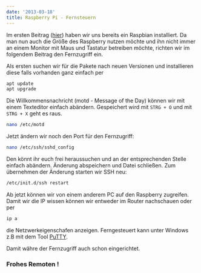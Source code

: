```yaml
---
date: '2013-03-18'
title: Raspberry Pi - Fernsteuern
---
```


Im ersten Beitrag ([hier](/blog/2013/03-17-raspberry-pi-schritte "Raspberry Pi - Die ersten Schritte")) haben wir uns bereits ein Raspbian installiert.
Da man nun auch die Größe des Raspberry nutzen möchte und ihn nicht immer an einem Monitor mit Maus und Tastatur betreiben möchte, richten wir im folgendem Beitrag den Fernzugriff ein.

Als ersten suchen wir für die Pakete nach neuen Versionen und installieren diese falls vorhanden ganz einfach per

```bash
apt update
apt upgrade
```

Die Willkommensnachricht (motd - Message of the Day) können wir mit einem Texteditor einfach abändern. Gespeichert wird mit `STRG + O` und mit `STRG + X` geht es raus.

```bash
nano /etc/motd
```

Jetzt ändern wir noch den Port für den Fernzugriff:

```bash
nano /etc/ssh/sshd_config
```

Den könnt ihr euch frei heraussuchen und an der entsprechenden Stelle einfach abändern. Änderung abspeichern und Datei schließen. Zum übernehmen der Änderung starten wir SSH neu:

```bash
/etc/init.d/ssh restart
```

Ab jetzt können wir von einem anderem PC auf den Raspberry zugreifen. Damit wir die IP wissen können wir entweder im Router nachschauen oder per

```bash
ip a
```

die Netzwerkeigenschafen anzeigen. Ferngesteuert kann unter Windows z.B mit dem Tool [PuTTY](http://www.putty.org/ "PuTTY").

Damit währe der Fernzugriff auch schon eingerichtet.

### Frohes Remoten !
